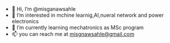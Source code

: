 - 👋 Hi, I’m @misganawsahle
- 👀 I’m interested in mchine learnig,AI,nueral network and power electronics
- 🌱 I’m currently learning mechatronics as MSc program
- 📫 you can reach me at misgnawsahle@gmail.com

<!---
misganawsahle/misganawsahle is a ✨ special ✨ repository because its `README.md` (this file) appears on your GitHub profile.
You can click the Preview link to take a look at your changes.
--->
